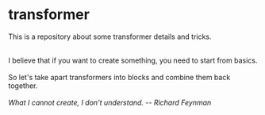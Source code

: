 # transformer
This is a repository about some transformer details and tricks.

<br>I believe that if you want to create something, you need to start from basics.</br>
<br>So let's take apart transformers into blocks and combine them back together.</br>
<br>*What I cannot create, I don't understand.  -- Richard Feynman*</br>
